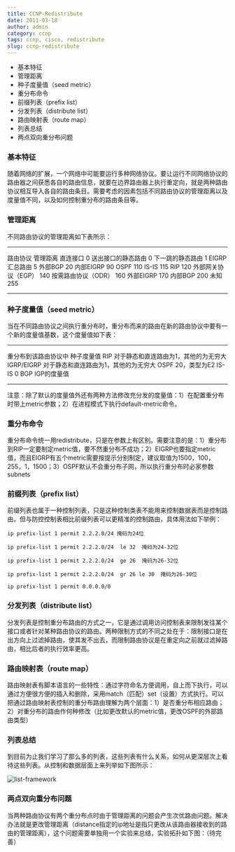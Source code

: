 ```yaml
---
title: CCNP-Redistribute
date: 2011-03-18
author: admin
category: ccnp
tags: ccnp, cisco, redistribute
slug: ccnp-redistribute
---
```


-   基本特征
-   管理距离
-   种子度量值（seed metric）
-   重分布命令
-   前缀列表（prefix list）
-   分发列表（distribute list）
-   路由映射表（route map）
-   列表总结
-   两点双向重分布问题

### 基本特征

随着网络的扩展，一个网络中可能要运行多种网络协议。要让运行不同网络协议的路由器之间获悉各自的路由信息，就要在边界路由器上执行重定向，就是两种路由协议相互导入各自的路由条目。需要考虑的因素包括不同路由协议的管理距离以及度量值不同，以及如何控制重分布的路由条目等。

### 管理距离

不同路由协议的管理距离如下表所示：

  --------------------- ----------
  路由协议              管理距离
  直连接口              0
  送出接口的静态路由    0
  下一跳的静态路由      1
  EIGRP汇总路由         5
  外部BGP               20
  内部EIGRP             90
  OSPF                  110
  IS-IS                 115
  RIP                   120
  外部网关协议（EGP）   140
  按需路由协议（ODR）   160
  外部EIGRP             170
  内部BGP               200
  未知                  255
  --------------------- ----------

### 种子度量值（seed metric）

当在不同路由协议之间执行重分布时，重分布而来的路由在新的路由协议中要有一个新的度量值基数，这个度量值如下表：

  ---------------------- ---------------------------------------
  重分布到该路由协议中   种子度量值
  RIP                    对于静态和直连路由为1，其他的为无穷大
  IGRP/EIGRP             对于静态和直连路由为1，其他的为无穷大
  OSPF                   20，类型为E2
  IS-IS                  0
  BGP                    IGP的度量值
  ---------------------- ---------------------------------------

注意：除了默认的度量值外还有两种方法修改充分发的度量值：1）在配置重分布时带上metric参数；2）在进程模式下执行default-metric命令。

### 重分布命令

重分布命令统一用redistribute，只是在参数上有区别。需要注意的是：1）重分布到RIP一定要制定metric值，要不然重分布不成功；2）EIGRP也要指定metric值，而且EIGRP有五个metric需要按提示分别制定，建议取值为1500，100，255，1，1500；3）OSPF默认不会重分布子网，所以执行重分布时必家参数subnets

### 前缀列表（prefix list）

前缀列表也属于一种控制列表，只是这种控制类表不能用来控制数据表而是控制路由。但与防控控制表相比前缀列表可以更精准的控制路由，具体用法如下举例：

    ip prefix-list 1 permit 2.2.2.0/24 掩码为24位

    ip prefix-list 1 permit 2.2.2.0/24  le 32  掩码为24-32位

    ip prefix-list 1 permit 2.2.2.0/24  ge 26  掩码为26-32位

    ip prefix-list 1 permit 2.2.2.0/24  gr 26 le 30  掩码为26-30位

    ip prefix-list 1 permit 0.0.0.0/0

### 分发列表（distribute list）

分发列表是控制重分布路由的方式之一，它是通过调用访问控制表来限制发往某个接口或者针对某种路由协议的路由。两种限制方式的不同之处在于：限制接口是在出方向上过滤掉路由，使其发不出去，而限制路由协议是在重定向之前就过滤掉路由，相比后者的执行效率更高。

### 路由映射表（route map）

路由映射表有脚本语言的一些特性：通过字符命名方便调用，自上而下执行，可以通过方便很方便的插入和删除，采用match（匹配）set（设置）方式执行。可以把通过路由映射表控制的重分布路由理解为两个层面：1）是否重分布相应路由；2）对重分布的路由作何种修改（比如更改默认的metric值，更改OSPF的外部路由类型）

### 列表总结

到目前为止我们学习了那么多的列表，这些列表有什么关系，如何从更深层次上看待这些列表。从控制和数据层面上来列举如下图所示：

![list-framework](/wp-content/uploads/2011/03/list-framework.jpg "list-framework")
</a>  
</a>

### 两点双向重分布问题

当两种路由协议有两个重分布点时由于管理距离的问题会产生次优路由问题。解决办法就是更改管理距离（distance指定的ip地址是指只更改从该路由器接收到的路由的管理距离），这个问题需要单独用一个实验来总结，实验拓扑如下图：（待完善）

 
